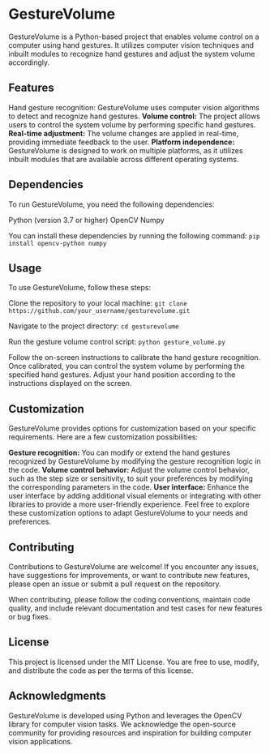 # GestureVolume

GestureVolume is a Python-based project that enables volume control on a computer using hand gestures. It utilizes computer vision techniques and inbuilt modules to recognize hand gestures and adjust the system volume accordingly.


## Features
Hand gesture recognition: GestureVolume uses computer vision algorithms to detect and recognize hand gestures.
**Volume control:** The project allows users to control the system volume by performing specific hand gestures.
**Real-time adjustment:** The volume changes are applied in real-time, providing immediate feedback to the user.
**Platform independence:** GestureVolume is designed to work on multiple platforms, as it utilizes inbuilt modules that are available across different operating systems.


## Dependencies
To run GestureVolume, you need the following dependencies:

Python (version 3.7 or higher)
OpenCV
Numpy

You can install these dependencies by running the following command:
`pip install opencv-python numpy`


## Usage
To use GestureVolume, follow these steps:

Clone the repository to your local machine:
`git clone https://github.com/your_username/gesturevolume.git`

Navigate to the project directory:
`cd gesturevolume`

Run the gesture volume control script:
`python gesture_volume.py`

Follow the on-screen instructions to calibrate the hand gesture recognition.
Once calibrated, you can control the system volume by performing the specified hand gestures. Adjust your hand position according to the instructions displayed on the screen.


## Customization
GestureVolume provides options for customization based on your specific requirements. Here are a few customization possibilities:

**Gesture recognition:** You can modify or extend the hand gestures recognized by GestureVolume by modifying the gesture recognition logic in the code.
**Volume control behavior:** Adjust the volume control behavior, such as the step size or sensitivity, to suit your preferences by modifying the corresponding parameters in the code.
**User interface:** Enhance the user interface by adding additional visual elements or integrating with other libraries to provide a more user-friendly experience.
Feel free to explore these customization options to adapt GestureVolume to your needs and preferences.


## Contributing
Contributions to GestureVolume are welcome! If you encounter any issues, have suggestions for improvements, or want to contribute new features, please open an issue or submit a pull request on the repository.

When contributing, please follow the coding conventions, maintain code quality, and include relevant documentation and test cases for new features or bug fixes.


## License
This project is licensed under the MIT License. You are free to use, modify, and distribute the code as per the terms of this license.


## Acknowledgments
GestureVolume is developed using Python and leverages the OpenCV library for computer vision tasks.
We acknowledge the open-source community for providing resources and inspiration for building computer vision applications.

